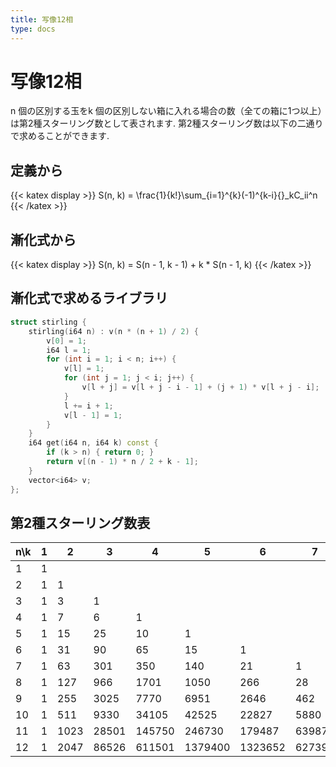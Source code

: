 ```yaml
---
title: 写像12相
type: docs
---
```

# 写像12相
n 個の区別する玉をk 個の区別しない箱に入れる場合の数（全ての箱に1つ以上）は第2種スターリング数として表されます.
第2種スターリング数は以下の二通りで求めることができます.
## 定義から
{{< katex display >}} S(n, k) = \frac{1}{k!}\sum_{i=1}^{k}(-1)^{k-i}{}_kC_ii^n {{< /katex >}}
## 漸化式から
{{< katex display >}} S(n, k) = S(n - 1, k - 1) + k * S(n - 1, k) {{< /katex >}}
## 漸化式で求めるライブラリ
```cpp
struct stirling {
    stirling(i64 n) : v(n * (n + 1) / 2) {
        v[0] = 1;
        i64 l = 1;
        for (int i = 1; i < n; i++) {
            v[l] = 1;
            for (int j = 1; j < i; j++) {
                v[l + j] = v[l + j - i - 1] + (j + 1) * v[l + j - i];
            }
            l += i + 1;
            v[l - 1] = 1;
        }
    }
    i64 get(i64 n, i64 k) const {
        if (k > n) { return 0; }
        return v[(n - 1) * n / 2 + k - 1];
    }
    vector<i64> v;
};
```
## 第2種スターリング数表
|n\k|1|2|3|4|5|6|7|8|9|10|11|12|
|---|---|---|---|---|---|---|---|---|---|---|---|---|
|1|1|
|2|1|1|
|3|1|3|1|
|4|1|7|6|1|
|5|1|15|25|10|1|
|6|1|31|90|65|15|1|
|7|1|63|301|350|140|21|1|
|8|1|127|966|1701|1050|266|28|1|
|9|1|255|3025|7770|6951|2646|462|36|1|
|10|1|511|9330|34105|42525|22827|5880|750|45|1|
|11|1|1023|28501|145750|246730|179487|63987|11880|1155|55|1|
|12|1|2047|86526|611501|1379400|1323652|627396|159027|22275|1705|66|1|
